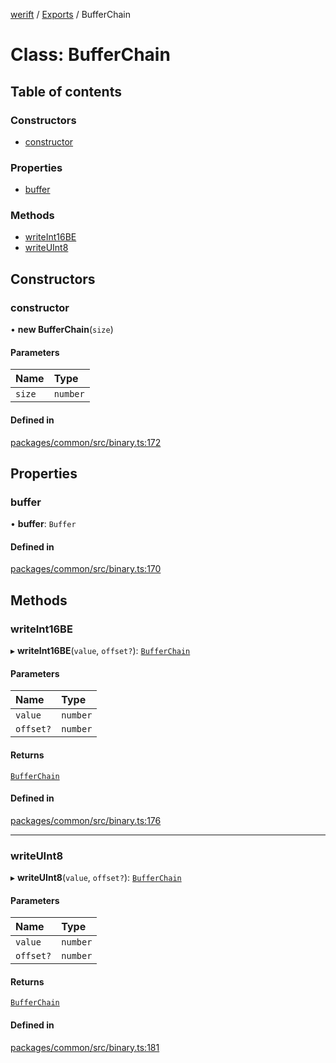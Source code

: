[werift](../README.md) / [Exports](../modules.md) / BufferChain

# Class: BufferChain

## Table of contents

### Constructors

- [constructor](BufferChain.md#constructor)

### Properties

- [buffer](BufferChain.md#buffer)

### Methods

- [writeInt16BE](BufferChain.md#writeint16be)
- [writeUInt8](BufferChain.md#writeuint8)

## Constructors

### constructor

• **new BufferChain**(`size`)

#### Parameters

| Name | Type |
| :------ | :------ |
| `size` | `number` |

#### Defined in

[packages/common/src/binary.ts:172](https://github.com/shinyoshiaki/werift-webrtc/blob/f609bd5a/packages/common/src/binary.ts#L172)

## Properties

### buffer

• **buffer**: `Buffer`

#### Defined in

[packages/common/src/binary.ts:170](https://github.com/shinyoshiaki/werift-webrtc/blob/f609bd5a/packages/common/src/binary.ts#L170)

## Methods

### writeInt16BE

▸ **writeInt16BE**(`value`, `offset?`): [`BufferChain`](BufferChain.md)

#### Parameters

| Name | Type |
| :------ | :------ |
| `value` | `number` |
| `offset?` | `number` |

#### Returns

[`BufferChain`](BufferChain.md)

#### Defined in

[packages/common/src/binary.ts:176](https://github.com/shinyoshiaki/werift-webrtc/blob/f609bd5a/packages/common/src/binary.ts#L176)

___

### writeUInt8

▸ **writeUInt8**(`value`, `offset?`): [`BufferChain`](BufferChain.md)

#### Parameters

| Name | Type |
| :------ | :------ |
| `value` | `number` |
| `offset?` | `number` |

#### Returns

[`BufferChain`](BufferChain.md)

#### Defined in

[packages/common/src/binary.ts:181](https://github.com/shinyoshiaki/werift-webrtc/blob/f609bd5a/packages/common/src/binary.ts#L181)
